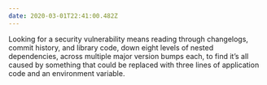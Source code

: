 ```yaml
---
date: 2020-03-01T22:41:00.482Z
---
```


Looking for a security vulnerability means reading through changelogs, commit history, and library code, down eight levels of nested dependencies, across multiple major version bumps each, to find it’s all caused by something that could be replaced with three lines of application code and an environment variable.
